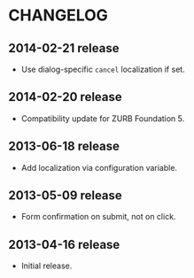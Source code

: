 # CHANGELOG

## 2014-02-21 release

* Use dialog-specific `cancel` localization if set.

## 2014-02-20 release

* Compatibility update for ZURB Foundation 5.

## 2013-06-18 release

* Add localization via configuration variable.

## 2013-05-09 release

* Form confirmation on submit, not on click.

## 2013-04-16 release

* Initial release.
